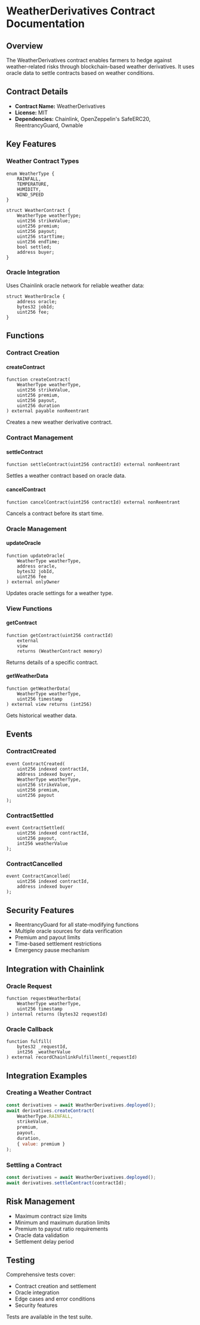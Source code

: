# WeatherDerivatives Contract Documentation

## Overview
The WeatherDerivatives contract enables farmers to hedge against weather-related risks through blockchain-based weather derivatives. It uses oracle data to settle contracts based on weather conditions.

## Contract Details
- **Contract Name:** WeatherDerivatives
- **License:** MIT
- **Dependencies:** Chainlink, OpenZeppelin's SafeERC20, ReentrancyGuard, Ownable

## Key Features

### Weather Contract Types
```solidity
enum WeatherType {
    RAINFALL,
    TEMPERATURE,
    HUMIDITY,
    WIND_SPEED
}

struct WeatherContract {
    WeatherType weatherType;
    uint256 strikeValue;
    uint256 premium;
    uint256 payout;
    uint256 startTime;
    uint256 endTime;
    bool settled;
    address buyer;
}
```

### Oracle Integration
Uses Chainlink oracle network for reliable weather data:
```solidity
struct WeatherOracle {
    address oracle;
    bytes32 jobId;
    uint256 fee;
}
```

## Functions

### Contract Creation

#### createContract
```solidity
function createContract(
    WeatherType weatherType,
    uint256 strikeValue,
    uint256 premium,
    uint256 payout,
    uint256 duration
) external payable nonReentrant
```
Creates a new weather derivative contract.

### Contract Management

#### settleContract
```solidity
function settleContract(uint256 contractId) external nonReentrant
```
Settles a weather contract based on oracle data.

#### cancelContract
```solidity
function cancelContract(uint256 contractId) external nonReentrant
```
Cancels a contract before its start time.

### Oracle Management

#### updateOracle
```solidity
function updateOracle(
    WeatherType weatherType,
    address oracle,
    bytes32 jobId,
    uint256 fee
) external onlyOwner
```
Updates oracle settings for a weather type.

### View Functions

#### getContract
```solidity
function getContract(uint256 contractId)
    external
    view
    returns (WeatherContract memory)
```
Returns details of a specific contract.

#### getWeatherData
```solidity
function getWeatherData(
    WeatherType weatherType,
    uint256 timestamp
) external view returns (int256)
```
Gets historical weather data.

## Events

### ContractCreated
```solidity
event ContractCreated(
    uint256 indexed contractId,
    address indexed buyer,
    WeatherType weatherType,
    uint256 strikeValue,
    uint256 premium,
    uint256 payout
);
```

### ContractSettled
```solidity
event ContractSettled(
    uint256 indexed contractId,
    uint256 payout,
    int256 weatherValue
);
```

### ContractCancelled
```solidity
event ContractCancelled(
    uint256 indexed contractId,
    address indexed buyer
);
```

## Security Features
- ReentrancyGuard for all state-modifying functions
- Multiple oracle sources for data verification
- Premium and payout limits
- Time-based settlement restrictions
- Emergency pause mechanism

## Integration with Chainlink

### Oracle Request
```solidity
function requestWeatherData(
    WeatherType weatherType,
    uint256 timestamp
) internal returns (bytes32 requestId)
```

### Oracle Callback
```solidity
function fulfill(
    bytes32 _requestId,
    int256 _weatherValue
) external recordChainlinkFulfillment(_requestId)
```

## Integration Examples

### Creating a Weather Contract
```javascript
const derivatives = await WeatherDerivatives.deployed();
await derivatives.createContract(
    WeatherType.RAINFALL,
    strikeValue,
    premium,
    payout,
    duration,
    { value: premium }
);
```

### Settling a Contract
```javascript
const derivatives = await WeatherDerivatives.deployed();
await derivatives.settleContract(contractId);
```

## Risk Management
- Maximum contract size limits
- Minimum and maximum duration limits
- Premium to payout ratio requirements
- Oracle data validation
- Settlement delay period

## Testing
Comprehensive tests cover:
- Contract creation and settlement
- Oracle integration
- Edge cases and error conditions
- Security features

Tests are available in the test suite.
